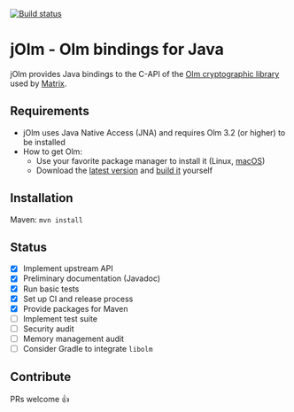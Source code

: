 [![Build status](https://github.com/brevilo/jolm/actions/workflows/build.yml/badge.svg)](https://github.com/brevilo/jolm/actions/workflows/build.yml)

# jOlm - Olm bindings for Java

jOlm provides Java bindings to the C-API of the [Olm cryptographic library](https://gitlab.matrix.org/matrix-org/olm) used by [Matrix](https://matrix.org/).

## Requirements

* jOlm uses Java Native Access (JNA) and requires Olm 3.2 (or higher) to be installed
* How to get Olm:
  * Use your favorite package manager to install it (Linux, [macOS](https://brew.sh/))
  * Download the [latest version](https://gitlab.matrix.org/matrix-org/olm/-/releases) and [build it](https://gitlab.matrix.org/matrix-org/olm#building) yourself

## Installation

Maven: `mvn install`

## Status

- [x] Implement upstream API
- [x] Preliminary documentation (Javadoc)
- [x] Run basic tests
- [x] Set up CI and release process
- [x] Provide packages for Maven
- [ ] Implement test suite
- [ ] Security audit
- [ ] Memory management audit
- [ ] Consider Gradle to integrate `libolm`

## Contribute

PRs welcome 👍
